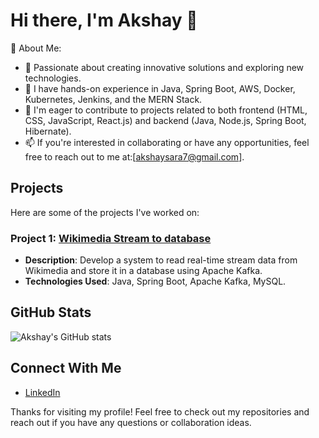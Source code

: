 # Hi there, I'm Akshay 👋

💫 About Me:
- 🌱 Passionate about creating innovative solutions and exploring new technologies.
- 👀 I have hands-on experience in Java, Spring Boot, AWS, Docker, Kubernetes, Jenkins, and the MERN Stack.
- 💞️ I'm eager to contribute to projects related to both frontend (HTML, CSS, JavaScript, React.js) and backend (Java, Node.js, Spring Boot, Hibernate).
- 📫 If you're interested in collaborating or have any opportunities, feel free to reach out to me at:[akshaysara7@gmail.com].

## Projects
Here are some of the projects I've worked on:

### Project 1: [Wikimedia Stream to database](https://github.com/Akshay4664/Wikimedia-Stream)
- **Description**: Develop a system to read real-time stream data from Wikimedia and store it in a database using Apache Kafka.
- **Technologies Used**: Java, Spring Boot, Apache Kafka, MySQL.

## GitHub Stats
![Akshay's GitHub stats](https://github-readme-stats.vercel.app/api?username=Akshay4664&show_icons=true&theme=radical)

## Connect With Me
- [LinkedIn](https://www.linkedin.com/in/akshay-sharma-111532161)



Thanks for visiting my profile! Feel free to check out my repositories and reach out if you have any questions or collaboration ideas.
